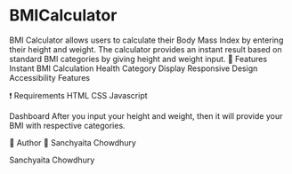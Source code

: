 # BMICalculator
BMI Calculator allows users to calculate their Body Mass Index by entering their height and weight. The calculator provides an instant result based on standard BMI categories by giving height and weight input.
📝 Features 
Instant BMI Calculation
Health Category Display
Responsive Design
Accessibility Features

❗ Requirements 
HTML 
CSS 
Javascript

Dashboard 
After you input your height and weight, then it will provide your BMI with respective categories.

📝 Author 
👤 Sanchyaita Chowdhury

Sanchyaita Chowdhury
